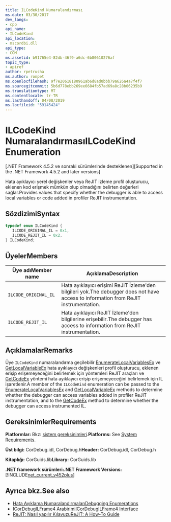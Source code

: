 ```yaml
---
title: ILCodeKind Numaralandırması
ms.date: 03/30/2017
dev_langs:
- cpp
api_name:
- ILCodeKind
api_location:
- mscordbi.dll
api_type:
- COM
ms.assetid: b91765e4-82db-46f9-a6dc-6b80610276af
topic_type:
- apiref
author: rpetrusha
ms.author: ronpet
ms.openlocfilehash: 9f7e20618180961ab6d8ad0bbb79a626a4a7f4f7
ms.sourcegitcommit: 5b6d778ebb269ee6684fb57ad69a8c28b06235b9
ms.translationtype: MT
ms.contentlocale: tr-TR
ms.lasthandoff: 04/08/2019
ms.locfileid: "59145424"
---
```

# <a name="ilcodekind-enumeration"></a><span data-ttu-id="359e0-102">ILCodeKind Numaralandırması</span><span class="sxs-lookup"><span data-stu-id="359e0-102">ILCodeKind Enumeration</span></span>
<span data-ttu-id="359e0-103">[.NET Framework 4.5.2 ve sonraki sürümlerinde desteklenen]</span><span class="sxs-lookup"><span data-stu-id="359e0-103">[Supported in the .NET Framework 4.5.2 and later versions]</span></span>  
  
 <span data-ttu-id="359e0-104">Hata ayıklayıcı yerel değişkenler veya ReJIT izleme profil oluşturucu, eklenen kod erişmek mümkün olup olmadığını belirten değerleri sağlar.</span><span class="sxs-lookup"><span data-stu-id="359e0-104">Provides values that specify whether the debugger is able to access local variables or code added in profiler ReJIT instrumentation.</span></span>  
  
## <a name="syntax"></a><span data-ttu-id="359e0-105">Sözdizimi</span><span class="sxs-lookup"><span data-stu-id="359e0-105">Syntax</span></span>  
  
```cpp
typedef enum ILCodeKind {  
   ILCODE_ORIGINAL_IL = 0x1,  
   ILCODE_REJIT_IL = 0x2,  
} ILCodeKind;  
```  
  
## <a name="members"></a><span data-ttu-id="359e0-106">Üyeler</span><span class="sxs-lookup"><span data-stu-id="359e0-106">Members</span></span>  
  
|<span data-ttu-id="359e0-107">Üye adı</span><span class="sxs-lookup"><span data-stu-id="359e0-107">Member name</span></span>|<span data-ttu-id="359e0-108">Açıklama</span><span class="sxs-lookup"><span data-stu-id="359e0-108">Description</span></span>|  
|-----------------|-----------------|  
|`ILCODE_ORIGINAL_IL`|<span data-ttu-id="359e0-109">Hata ayıklayıcı erişimi ReJIT İzleme'den bilgileri yok.</span><span class="sxs-lookup"><span data-stu-id="359e0-109">The debugger does not have access to information from ReJIT instrumentation.</span></span>|  
|`ILCODE_REJIT_IL`|<span data-ttu-id="359e0-110">Hata ayıklayıcı ReJIT İzleme'den bilgilerine erişebilir.</span><span class="sxs-lookup"><span data-stu-id="359e0-110">The debugger has access to information from ReJIT instrumentation.</span></span>|  
  
## <a name="remarks"></a><span data-ttu-id="359e0-111">Açıklamalar</span><span class="sxs-lookup"><span data-stu-id="359e0-111">Remarks</span></span>  
 <span data-ttu-id="359e0-112">Üye `ILCodeKind` numaralandırma geçilebilir [EnumerateLocalVariablesEx](../../../../docs/framework/unmanaged-api/debugging/icordebugilframe4-enumeratelocalvariablesex-method.md) ve [GetLocalVariableEx](../../../../docs/framework/unmanaged-api/debugging/icordebugilframe4-getlocalvariableex-method.md) hata ayıklayıcı değişkenleri profil oluşturucu, eklenen erişip erişemeyeceğini belirlemek için yöntemleri ReJIT araçları ve [GetCodeEx](../../../../docs/framework/unmanaged-api/debugging/icordebugilframe4-getcodeex-method.md) yöntemi hata ayıklayıcı erişip erişemeyeceğini belirlemek için IL işaretlenir.</span><span class="sxs-lookup"><span data-stu-id="359e0-112">A member of the `ILCodeKind` enumeration can be passed to the [EnumerateLocalVariablesEx](../../../../docs/framework/unmanaged-api/debugging/icordebugilframe4-enumeratelocalvariablesex-method.md) and [GetLocalVariableEx](../../../../docs/framework/unmanaged-api/debugging/icordebugilframe4-getlocalvariableex-method.md) methods to determine whether the debugger can access variables added in profiler ReJIT instrumentation, and to the [GetCodeEx](../../../../docs/framework/unmanaged-api/debugging/icordebugilframe4-getcodeex-method.md) method to determine whether the debugger can access instrumented IL.</span></span>  
  
## <a name="requirements"></a><span data-ttu-id="359e0-113">Gereksinimler</span><span class="sxs-lookup"><span data-stu-id="359e0-113">Requirements</span></span>  
 <span data-ttu-id="359e0-114">**Platformlar:** Bkz: [sistem gereksinimleri](../../../../docs/framework/get-started/system-requirements.md).</span><span class="sxs-lookup"><span data-stu-id="359e0-114">**Platforms:** See [System Requirements](../../../../docs/framework/get-started/system-requirements.md).</span></span>  
  
 <span data-ttu-id="359e0-115">**Üst bilgi:** CorDebug.idl, CorDebug.h</span><span class="sxs-lookup"><span data-stu-id="359e0-115">**Header:** CorDebug.idl, CorDebug.h</span></span>  
  
 <span data-ttu-id="359e0-116">**Kitaplığı:** CorGuids.lib</span><span class="sxs-lookup"><span data-stu-id="359e0-116">**Library:** CorGuids.lib</span></span>  
  
 **<span data-ttu-id="359e0-117">.NET framework sürümleri:</span><span class="sxs-lookup"><span data-stu-id="359e0-117">.NET Framework Versions:</span></span>** [!INCLUDE[net_current_v452plus](../../../../includes/net-current-v452plus-md.md)]  
  
## <a name="see-also"></a><span data-ttu-id="359e0-118">Ayrıca bkz.</span><span class="sxs-lookup"><span data-stu-id="359e0-118">See also</span></span>

- [<span data-ttu-id="359e0-119">Hata Ayıklama Numaralandırmaları</span><span class="sxs-lookup"><span data-stu-id="359e0-119">Debugging Enumerations</span></span>](../../../../docs/framework/unmanaged-api/debugging/debugging-enumerations.md)
- [<span data-ttu-id="359e0-120">ICorDebugILFrame4 Arabirimi</span><span class="sxs-lookup"><span data-stu-id="359e0-120">ICorDebugILFrame4 Interface</span></span>](../../../../docs/framework/unmanaged-api/debugging/icordebugilframe4-interface.md)
- [<span data-ttu-id="359e0-121">ReJIT: Nasıl yapılır Kılavuzu</span><span class="sxs-lookup"><span data-stu-id="359e0-121">ReJIT: A How-To Guide</span></span>](https://blogs.msdn.com/b/davbr/archive/2011/10/12/rejit-a-how-to-guide.aspx)
